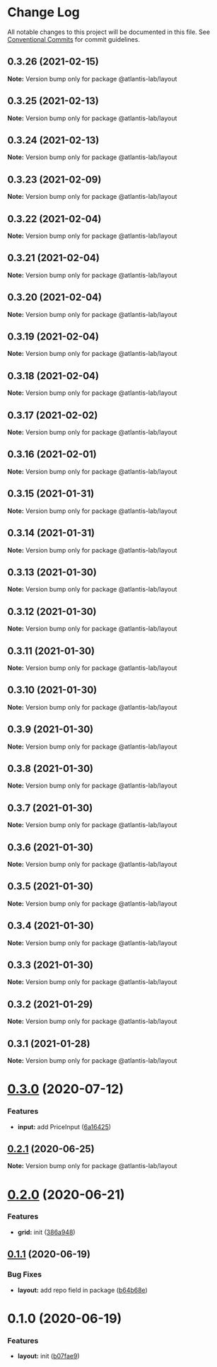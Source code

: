 # Change Log

All notable changes to this project will be documented in this file.
See [Conventional Commits](https://conventionalcommits.org) for commit guidelines.

## 0.3.26 (2021-02-15)

**Note:** Version bump only for package @atlantis-lab/layout





## 0.3.25 (2021-02-13)

**Note:** Version bump only for package @atlantis-lab/layout





## 0.3.24 (2021-02-13)

**Note:** Version bump only for package @atlantis-lab/layout





## 0.3.23 (2021-02-09)

**Note:** Version bump only for package @atlantis-lab/layout





## 0.3.22 (2021-02-04)

**Note:** Version bump only for package @atlantis-lab/layout





## 0.3.21 (2021-02-04)

**Note:** Version bump only for package @atlantis-lab/layout





## 0.3.20 (2021-02-04)

**Note:** Version bump only for package @atlantis-lab/layout





## 0.3.19 (2021-02-04)

**Note:** Version bump only for package @atlantis-lab/layout





## 0.3.18 (2021-02-04)

**Note:** Version bump only for package @atlantis-lab/layout





## 0.3.17 (2021-02-02)

**Note:** Version bump only for package @atlantis-lab/layout





## 0.3.16 (2021-02-01)

**Note:** Version bump only for package @atlantis-lab/layout





## 0.3.15 (2021-01-31)

**Note:** Version bump only for package @atlantis-lab/layout





## 0.3.14 (2021-01-31)

**Note:** Version bump only for package @atlantis-lab/layout





## 0.3.13 (2021-01-30)

**Note:** Version bump only for package @atlantis-lab/layout





## 0.3.12 (2021-01-30)

**Note:** Version bump only for package @atlantis-lab/layout





## 0.3.11 (2021-01-30)

**Note:** Version bump only for package @atlantis-lab/layout





## 0.3.10 (2021-01-30)

**Note:** Version bump only for package @atlantis-lab/layout

## 0.3.9 (2021-01-30)

**Note:** Version bump only for package @atlantis-lab/layout

## 0.3.8 (2021-01-30)

**Note:** Version bump only for package @atlantis-lab/layout

## 0.3.7 (2021-01-30)

**Note:** Version bump only for package @atlantis-lab/layout

## 0.3.6 (2021-01-30)

**Note:** Version bump only for package @atlantis-lab/layout

## 0.3.5 (2021-01-30)

**Note:** Version bump only for package @atlantis-lab/layout

## 0.3.4 (2021-01-30)

**Note:** Version bump only for package @atlantis-lab/layout

## 0.3.3 (2021-01-30)

**Note:** Version bump only for package @atlantis-lab/layout

## 0.3.2 (2021-01-29)

**Note:** Version bump only for package @atlantis-lab/layout

## 0.3.1 (2021-01-28)

**Note:** Version bump only for package @atlantis-lab/layout

# [0.3.0](https://github.com/Atlantis-Lab/uikit/compare/@atlantis-lab/layout@0.2.1...@atlantis-lab/layout@0.3.0) (2020-07-12)

### Features

- **input:** add PriceInput ([6a16425](https://github.com/Atlantis-Lab/uikit/commit/6a164253f9288e3de8276331b71ce5e698ecf9cf))

## [0.2.1](https://github.com/Atlantis-Lab/uikit/compare/@atlantis-lab/layout@0.2.0...@atlantis-lab/layout@0.2.1) (2020-06-25)

**Note:** Version bump only for package @atlantis-lab/layout

# [0.2.0](https://github.com/Atlantis-Lab/uikit/compare/@atlantis-lab/layout@0.1.1...@atlantis-lab/layout@0.2.0) (2020-06-21)

### Features

- **grid:** init ([386a948](https://github.com/Atlantis-Lab/uikit/commit/386a9487c4044506dee666c599bdf7c98e5fb0d4))

## [0.1.1](https://github.com/Atlantis-Lab/uikit/compare/@atlantis-lab/layout@0.1.0...@atlantis-lab/layout@0.1.1) (2020-06-19)

### Bug Fixes

- **layout:** add repo field in package ([b64b68e](https://github.com/Atlantis-Lab/uikit/commit/b64b68ecdb4303517c01f8d5975c9598e2a77f95))

# 0.1.0 (2020-06-19)

### Features

- **layout:** init ([b07fae9](https://github.com/Atlantis-Lab/uikit/commit/b07fae9847f0d18d7362a8e9341d2f136a0d7e24))
